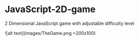 # JavaScript-2D-game
2 Dimensional JavaScript game with adjustable difficulty level

![alt text](images/TheGame.png =200x100)
